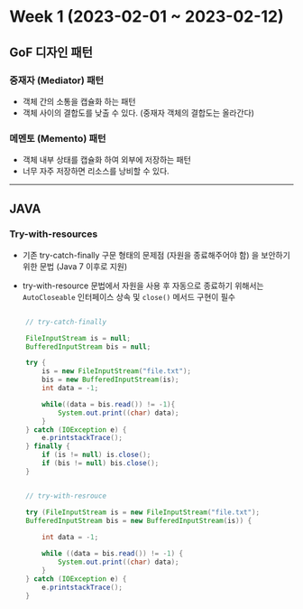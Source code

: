 # Week 1 (2023-02-01 ~ 2023-02-12)

## GoF 디자인 패턴

### 중재자 (Mediator) 패턴
- 객체 간의 소통을 캡슐화 하는 패턴
- 객체 사이의 결합도를 낮출 수 있다. (중재자 객체의 결합도는 올라간다)

### 메멘토 (Memento) 패턴
- 객체 내부 상태를 캡슐화 하여 외부에 저장하는 패턴
- 너무 자주 저장하면 리소스를 낭비할 수 있다.

---

## JAVA

### Try-with-resources
- 기존 try-catch-finally 구문 형태의 문제점 (자원을 종료해주어야 함) 을 보안하기 위한 문법 (Java 7 이후로 지원)

- try-with-resource 문법에서 자원을 사용 후 자동으로 종료하기 위해서는 `AutoCloseable` 인터페이스 상속 및 `close()` 메서드 구현이 필수

```java

    // try-catch-finally

    FileInputStream is = null;
    BufferedInputStream bis = null;

    try {
        is = new FileInputStream("file.txt");
        bis = new BufferedInputStream(is);
        int data = -1;

        while((data = bis.read()) != -1){
            System.out.print((char) data);
        }
    } catch (IOException e) {
        e.printstackTrace();
    } finally {
        if (is != null) is.close();
        if (bis != null) bis.close();
    }

```

```java

    // try-with-resrouce

    try (FileInputStream is = new FileInputStream("file.txt");
    BufferedInputStream bis = new BufferedInputStream(is)) {
        
        int data = -1;

        while ((data = bis.read()) != -1) {
            System.out.print((char) data);
        }
    } catch (IOException e) {
        e.printstackTrace();
    }

```